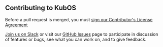 Contributing to KubOS
---

Before a pull request is merged, you must [sign our Contributor's License Agreement](https://www.clahub.com/agreements/kubostech/KubOS)

[Join us on Slack](https://slack.kubos.co/) or visit our [GitHub Issues](https://github.com/kubos/kubos/issues)
page to participate in discussion of features or bugs, see what you can work on, and to give feedback.
